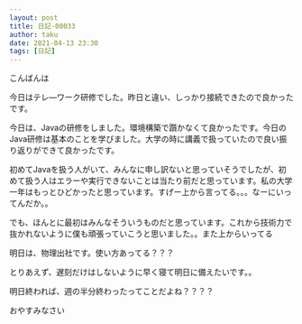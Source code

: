 ```yaml
---
layout: post
title: 日記-00033
author: taku
date: 2021-04-13 23:30
tags: [日記]
---
```


こんばんは

今日はテレ―ワーク研修でした。昨日と違い、しっかり接続できたので良かったです。

今日は、Javaの研修をしました。環境構築で躓かなくて良かったです。今日のJava研修は基本のことを学びました。大学の時に講義で扱っていたので良い振り返りができて良かったです。

初めてJavaを扱う人がいて、みんなに申し訳ないと思っていそうでしたが、初めて扱う人はエラーや実行できないことは当たり前だと思っています。私の大学一年はもっとひどかったと思っています。すげー上から言ってる。。。なーにいってんだか。。

でも、ほんとに最初はみんなそういうものだと思っています。これから技術力で抜かれないように僕も頑張っていこうと思いました。。また上からいってる

明日は、物理出社です。使い方あってる？？？

とりあえず、遅刻だけはしないように早く寝て明日に備えたいです。。

明日終われば、週の半分終わったってことだよね？？？？

おやすみなさい
